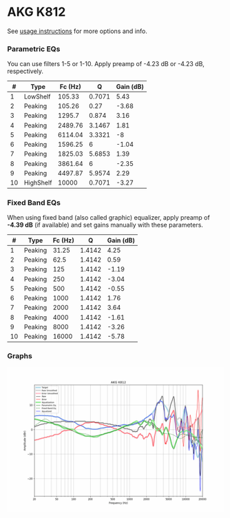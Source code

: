 # AKG K812
See [usage instructions](https://github.com/jaakkopasanen/AutoEq#usage) for more options and info.

### Parametric EQs
You can use filters 1-5 or 1-10. Apply preamp of -4.23 dB or -4.23 dB, respectively.

|   # | Type      |   Fc (Hz) |      Q |   Gain (dB) |
|-----|-----------|-----------|--------|-------------|
|   1 | LowShelf  |    105.33 | 0.7071 |        5.43 |
|   2 | Peaking   |    105.26 | 0.27   |       -3.68 |
|   3 | Peaking   |   1295.7  | 0.874  |        3.16 |
|   4 | Peaking   |   2489.76 | 3.1467 |        1.81 |
|   5 | Peaking   |   6114.04 | 3.3321 |       -8    |
|   6 | Peaking   |   1596.25 | 6      |       -1.04 |
|   7 | Peaking   |   1825.03 | 5.6853 |        1.39 |
|   8 | Peaking   |   3861.64 | 6      |       -2.35 |
|   9 | Peaking   |   4497.87 | 5.9574 |        2.29 |
|  10 | HighShelf |  10000    | 0.7071 |       -3.27 |

### Fixed Band EQs
When using fixed band (also called graphic) equalizer, apply preamp of **-4.39 dB** (if available) and set gains manually with these parameters.

|   # | Type    |   Fc (Hz) |      Q |   Gain (dB) |
|-----|---------|-----------|--------|-------------|
|   1 | Peaking |     31.25 | 1.4142 |        4.25 |
|   2 | Peaking |     62.5  | 1.4142 |        0.59 |
|   3 | Peaking |    125    | 1.4142 |       -1.19 |
|   4 | Peaking |    250    | 1.4142 |       -3.04 |
|   5 | Peaking |    500    | 1.4142 |       -0.55 |
|   6 | Peaking |   1000    | 1.4142 |        1.76 |
|   7 | Peaking |   2000    | 1.4142 |        3.64 |
|   8 | Peaking |   4000    | 1.4142 |       -1.61 |
|   9 | Peaking |   8000    | 1.4142 |       -3.26 |
|  10 | Peaking |  16000    | 1.4142 |       -5.78 |

### Graphs
![](./AKG%20K812.png)

